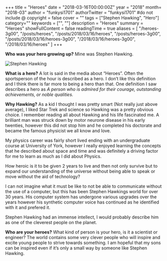 +++
title = "Heroes"
date = "2018-03-16T00:00:00Z"
year = "2018"
month= "2018-03"
author = "funkysi1701"
authorTwitter = "funkysi1701" #do not include @
copyright = false
cover = ""
tags = ["Stephen Hawking", "Hero"]
category=""
keywords = ["", ""]
description = "Heroes"
summary = "Heroes"
showFullContent = false
readingTime = true
aliases = [
    "/heroes-3g00",
    "/posts/heroes",
    "/posts/2018/03/16/heroes",
    "/posts/heroes-3g00",
    "/posts/2018/03/16/heroes-3g00",
    "/2018/03/16/heroes-3g00",
    "/2018/03/16/heroes"
]
+++

**Who was your hero growing up?** Mine was Stephen Hawking.

![Stephen Hawking](https://storageaccountblog9f5d.blob.core.windows.net/blazor/wp-content/uploads/2018/03/Hawking-ZeroG_web-1.jpg?resize=662%2C268&ssl=1)

**What is a hero?** A lot is said in the media about “Heroes”. Often the sportsperson of the hour is described as a hero. I don’t like this definition and I think there is far more to being a hero than that. One definition I saw describes a hero as _A person who is admired for their courage, outstanding achievements, or noble qualities._

**Why Hawking?** As a kid I thought I was pretty smart (Not really just above average), I liked Star Trek and science so Hawking was a pretty obvious choice. I remember reading all about Hawking and his life fascinated me. A brilliant man was struck down by motor neurone disease in his early twenties, however this did not stop him and he completed his doctorate and became the famous physicist we all know and love.

My physics career was fairly short lived ending with an undergraduate course at University of York, however I really enjoyed learning the concepts that he described about space and time and was definitely a driving factor for me to learn as much as I did about Physics.

How heroic is it to be given 2 years to live and then not only survive but to expand our understanding of the universe without being able to speak or move without the aid of technology?

I can not imagine what it must be like to not be able to communicate without the use of a computer, but this has been Stephen Hawkings world for over 30 years. His computer system has undergone various upgrades over the years however his synthetic computer voice has continued as he identified with it and prefered it.

Stephen Hawking had an immense intellect, I would probably describe him as one of the cleverest people on the planet.

**Who are your heroes?** What kind of person is your hero, is it a scientist or engineer? The world contains some very clever people who will inspire and excite young people to strive towards something. I am hopeful that my sons can be inspired even if it’s only a small way by someone like Stephen Hawking.